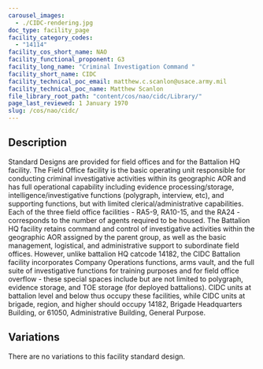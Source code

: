 ```yaml
---
carousel_images:
  - ./CIDC-rendering.jpg
doc_type: facility_page
facility_category_codes:
  - "14114"
facility_cos_short_name: NAO
facility_functional_proponent: G3
facility_long_name: "Criminal Investigation Command "
facility_short_name: CIDC
facility_technical_poc_email: matthew.c.scanlon@usace.army.mil
facility_technical_poc_name: Matthew Scanlon
file_library_root_path: "content/cos/nao/cidc/Library/"
page_last_reviewed: 1 January 1970
slug: /cos/nao/cidc/
---
```


## Description

Standard Designs are provided for field offices and for the Battalion HQ facility. The Field Office facility is the basic operating unit responsible for conducting criminal investigative activities within its geographic AOR and has full operational capability including evidence processing/storage, intelligence/investigative functions (polygraph, interview, etc), and supporting functions, but with limited clerical/administrative capabilities. Each of the three field office facilities - RA5-9, RA10-15, and the RA24 - corresponds to the number of agents required to be housed. The Battalion HQ facility retains command and control of investigative activities within the geographic AOR assigned by the parent group, as well as the basic management, logistical, and administrative support to subordinate field offices. However, unlike battalion HQ catcode 14182, the CIDC Battalion facility incorporates Company Operations functions, arms vault, and the full suite of investigative functions for training purposes and for field office overflow - these special spaces include but are not limited to polygraph, evidence storage, and TOE storage (for deployed battalions). CIDC units at battalion level and below thus occupy these facilities, while CIDC units at brigade, region, and higher should occupy 14182, Brigade Headquarters Building, or 61050, Administrative Building, General Purpose.

## Variations

There are no variations to this facility standard design.
